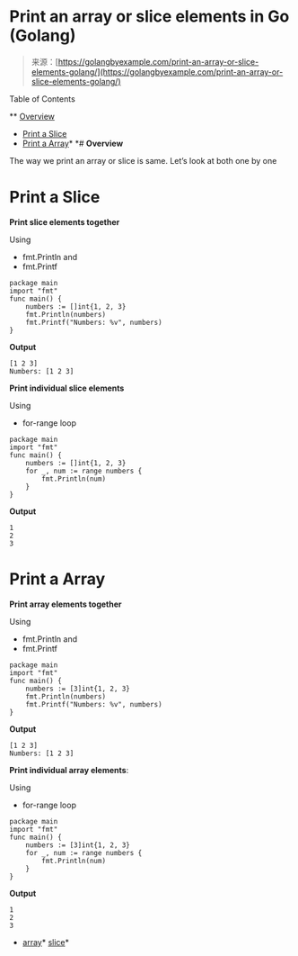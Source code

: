 <!--yml
category: 未分类
date: 2024-10-13 06:18:55
-->

# Print an array or slice elements in Go (Golang)

> 来源：[https://golangbyexample.com/print-an-array-or-slice-elements-golang/](https://golangbyexample.com/print-an-array-or-slice-elements-golang/)

Table of Contents

 **   [Overview](#Overview "Overview")
*   [Print a Slice](#Print_a_Slice "Print a Slice")
*   [Print a Array](#Print_a_Array "Print a Array")*  *# **Overview**

The way we print an array or slice is same. Let’s look at both one by one

# **Print a Slice**

**Print slice elements together**

Using

*   fmt.Println and
*   fmt.Printf

```
package main
import "fmt"
func main() {
    numbers := []int{1, 2, 3}
    fmt.Println(numbers)
    fmt.Printf("Numbers: %v", numbers)
}
```

**Output**

```
[1 2 3]
Numbers: [1 2 3]
```

**Print individual slice elements**

Using

*   for-range loop

```
package main
import "fmt"
func main() {
    numbers := []int{1, 2, 3}
    for _, num := range numbers {
        fmt.Println(num)
    }
}
```

**Output**

```
1
2
3
```

# **Print a Array**

**Print array elements together**

Using

*   fmt.Println and
*   fmt.Printf

```
package main
import "fmt"
func main() {
    numbers := [3]int{1, 2, 3}
    fmt.Println(numbers)
    fmt.Printf("Numbers: %v", numbers)
}
```

**Output**

```
[1 2 3]
Numbers: [1 2 3]
```

**Print individual array elements**:

Using

*   for-range loop

```
package main
import "fmt"
func main() {
    numbers := [3]int{1, 2, 3}
    for _, num := range numbers {
        fmt.Println(num)
    }
}
```

**Output**

```
1
2
3
```

*   [array](https://golangbyexample.com/tag/array/)*   [slice](https://golangbyexample.com/tag/slice/)*
